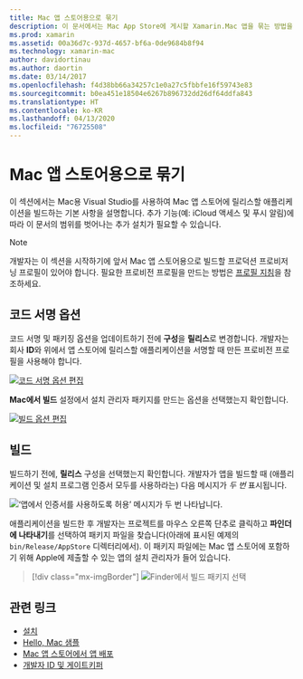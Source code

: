 ```yaml
---
title: Mac 앱 스토어용으로 묶기
description: 이 문서에서는 Mac App Store에 게시할 Xamarin.Mac 앱을 묶는 방법을 설명합니다. 코드 서명 옵션 및 빌드를 설명합니다.
ms.prod: xamarin
ms.assetid: 00a36d7c-937d-4657-bf6a-0de9684b8f94
ms.technology: xamarin-mac
author: davidortinau
ms.author: daortin
ms.date: 03/14/2017
ms.openlocfilehash: f4d38bb66a34257c1e0a27c5fbbfe16f59743e83
ms.sourcegitcommit: b0ea451e18504e6267b896732dd26df64ddfa843
ms.translationtype: HT
ms.contentlocale: ko-KR
ms.lasthandoff: 04/13/2020
ms.locfileid: "76725508"
---
```

# <a name="bundling-for-the-mac-app-store"></a>Mac 앱 스토어용으로 묶기

이 섹션에서는 Mac용 Visual Studio를 사용하여 Mac 앱 스토어에 릴리스할 애플리케이션을 빌드하는 기본 사항을 설명합니다. 추가 기능(예: iCloud 액세스 및 푸시 알림)에 따라 이 문서의 범위를 벗어나는 추가 설치가 필요할 수 있습니다.

> [!NOTE]
> 개발자는 이 섹션을 시작하기에 앞서 Mac 앱 스토어용으로 빌드할 프로덕션 프로비저닝 프로필이 있어야 합니다. 필요한 프로비전 프로필을 만드는 방법은 [프로필 지침](profiles.md)을 참조하세요.

## <a name="code-signing-options"></a>코드 서명 옵션

코드 서명 및 패키징 옵션을 업데이트하기 전에 **구성**을 **릴리스**로 변경합니다. 개발자는 회사 **ID**와 위에서 앱 스토어에 릴리스할 애플리케이션을 서명할 때 만든 프로비전 프로필을 사용해야 합니다.

[![코드 서명 옵션 편집](bundling-images/sign.png)](bundling-images/sign-large.png#lightbox)

**Mac에서 빌드** 설정에서 설치 관리자 패키지를 만드는 옵션을 선택했는지 확인합니다.

[![빌드 옵션 편집](bundling-images/build.png "빌드 옵션 편집")](bundling-images/build-large.png#lightbox)

## <a name="build"></a>빌드

빌드하기 전에, **릴리스** 구성을 선택했는지 확인합니다. 개발자가 앱을 빌드할 때 (애플리케이션 및 설치 프로그램 인증서 모두를 사용하라는) 다음 메시지가 _두 번_ 표시됩니다.

![‘앱에서 인증서를 사용하도록 허용’ 메시지가 두 번 나타납니다.](bundling-images/perms02.png)

애플리케이션을 빌드한 후 개발자는 프로젝트를 마우스 오른쪽 단추로 클릭하고 **파인더에 나타내기**를 선택하여 패키지 파일을 찾습니다(아래에 표시된 예제의 `bin/Release/AppStore` 디렉터리에서).  이 패키지 파일에는 Mac 앱 스토어에 포함하기 위해 Apple에 제출할 수 있는 앱의 설치 관리자가 들어 있습니다.

> [!div class="mx-imgBorder"]
> ![Finder에서 빌드 패키지 선택](bundling-images/path.png)

## <a name="related-links"></a>관련 링크

- [설치](/visualstudio/mac/installation/)
- [Hello, Mac 샘플](~/mac/get-started/hello-mac.md)
- [Mac 앱 스토어에서 앱 배포](https://developer.apple.com/devcenter/mac/checklist/)
- [개발자 ID 및 게이트키퍼](https://developer.apple.com/developer-id/)
